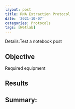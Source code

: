 ```yaml
---
layout: post
title: RNA Extraction Protocol
date: '2021-10-07'
categories: Protocols
tags: [Wetlab]
---
```


Details:Test a notebook post 


## Objective


Required equipment

## Results




## Summary: 
